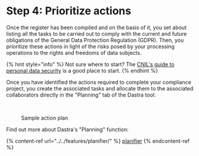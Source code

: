 # Step 4: Prioritize actions

Once the register has been compiled and on the basis of it, you set about listing all the tasks to be carried out to comply with the current and future obligations of the General Data Protection Regulation (GDPR). Then, you prioritize these actions in light of the risks posed by your processing operations to the rights and freedoms of data subjects.

{% hint style="info" %}
Not sure where to start? The [CNIL's guide to personal data security](https://www.cnil.fr/en/gdpr-developers-guide) is a good place to start.
{% endhint %}

Once you have identified the actions required to complete your compliance project, you create the associated tasks and allocate them to the associated collaborators directly in the "Planning" tab of the Dastra tool:

<figure><img src="../../.gitbook/assets/Capture d’écran 2023-06-07 à 10.11.46.png" alt=""><figcaption><p>Sample action plan</p></figcaption></figure>

Find out more about Dastra's "Planning" function:

{% content-ref url="../../features/planifier/" %}
[planifier](../../features/planifier/)
{% endcontent-ref %}
